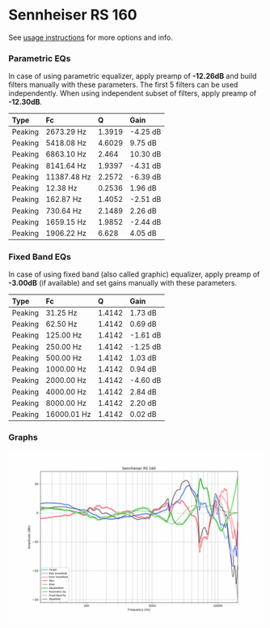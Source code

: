 # Sennheiser RS 160
See [usage instructions](https://github.com/jaakkopasanen/AutoEq#usage) for more options and info.

### Parametric EQs
In case of using parametric equalizer, apply preamp of **-12.26dB** and build filters manually
with these parameters. The first 5 filters can be used independently.
When using independent subset of filters, apply preamp of **-12.30dB**.

| Type    | Fc          |      Q | Gain     |
|:--------|:------------|:-------|:---------|
| Peaking | 2673.29 Hz  | 1.3919 | -4.25 dB |
| Peaking | 5418.08 Hz  | 4.6029 | 9.75 dB  |
| Peaking | 6863.10 Hz  | 2.464  | 10.30 dB |
| Peaking | 8141.64 Hz  | 1.9397 | -4.31 dB |
| Peaking | 11387.48 Hz | 2.2572 | -6.39 dB |
| Peaking | 12.38 Hz    | 0.2536 | 1.96 dB  |
| Peaking | 162.87 Hz   | 1.4052 | -2.51 dB |
| Peaking | 730.64 Hz   | 2.1489 | 2.26 dB  |
| Peaking | 1659.15 Hz  | 1.9852 | -2.44 dB |
| Peaking | 1906.22 Hz  | 6.628  | 4.05 dB  |

### Fixed Band EQs
In case of using fixed band (also called graphic) equalizer, apply preamp of **-3.00dB**
(if available) and set gains manually with these parameters.

| Type    | Fc          |      Q | Gain     |
|:--------|:------------|:-------|:---------|
| Peaking | 31.25 Hz    | 1.4142 | 1.73 dB  |
| Peaking | 62.50 Hz    | 1.4142 | 0.69 dB  |
| Peaking | 125.00 Hz   | 1.4142 | -1.61 dB |
| Peaking | 250.00 Hz   | 1.4142 | -1.25 dB |
| Peaking | 500.00 Hz   | 1.4142 | 1.03 dB  |
| Peaking | 1000.00 Hz  | 1.4142 | 0.94 dB  |
| Peaking | 2000.00 Hz  | 1.4142 | -4.60 dB |
| Peaking | 4000.00 Hz  | 1.4142 | 2.84 dB  |
| Peaking | 8000.00 Hz  | 1.4142 | 2.20 dB  |
| Peaking | 16000.01 Hz | 1.4142 | 0.02 dB  |

### Graphs
![](./Sennheiser%20RS%20160.png)